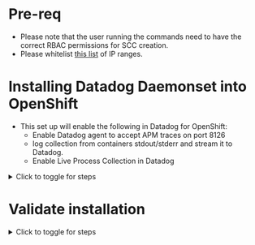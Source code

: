 # Pre-req
- Please note that the user running the commands need to have the correct RBAC permissions for SCC creation.
- Please whitelist [this list](https://ip-ranges.datadoghq.com/) of IP ranges.

# Installing Datadog Daemonset into OpenShift
- This set up will enable the following in Datadog for OpenShift:
    - Enable Datadog agent to accept APM traces on port 8126
    - log collection from containers stdout/stderr and stream it to Datadog.
    - Enable Live Process Collection in Datadog

<details>
<summary>Click to toggle for steps</summary>

- **Obtain API Key and APP Key from Datadog Platform**
    - [API Key](https://docs.datadoghq.com/account_management/api-app-keys/#add-an-api-key-or-client-token)
    - [APP Key](https://docs.datadoghq.com/account_management/api-app-keys/#add-application-keys)

- **Replace it in [values-os.yaml](https://github.com/jon94/eval-dd-poc/blob/main/1_Agent%20Installation/Openshift/values-os.yaml)**
 - Put in a clusterName according to the requirements shown in values-os.yaml

- **Create Namespace** 
```
oc create ns datadog
```

- **Create Daemonset and necessary resources using helm**
```
helm repo add datadog https://helm.datadoghq.com
helm repo update
helm install datadog datadog/datadog -n datadog -f values-os.yaml
```

</details>

# Validate installation
<details>
<summary>Click to toggle for steps</summary>

- **Check Daemonset** 
    - Should see daemonsets count match your node counts.   
    - If it does not match, then you might have taints set on your nodes. We will then need to add tolerations in the helm values file. Refer to [values-os.yaml](https://github.com/jon94/eval-dd-poc/blob/main/1_Agent%20Installation/Openshift/values-os.yaml) for more information.
```
oc get ds -n datadog
```
- **Check mutatingwebhookconfiguration**
    - This is required for admisson controller capability. 
    - Refer to this [document](https://docs.datadoghq.com/containers/troubleshooting/admission-controller/?tab=helm#overview) for troubleshooting if required.
```
oc get mutatingwebhookconfiguration -n datadog
```
</details>